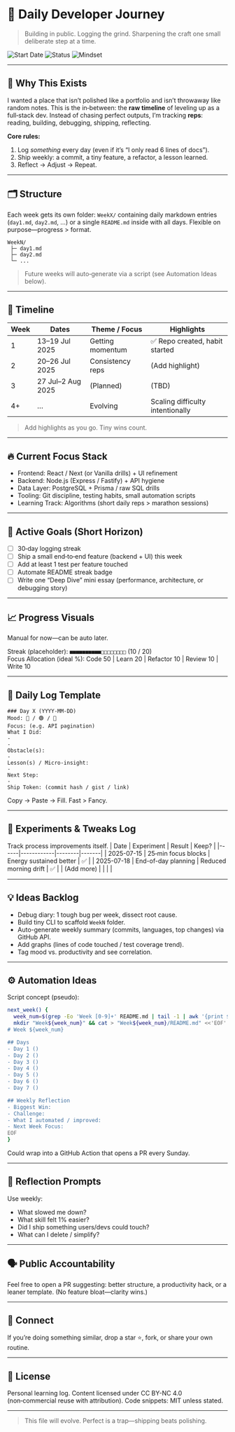  # 🚀 Daily Developer Journey

> Building in public. Logging the grind. Sharpening the craft one small deliberate step at a time.

![Start Date](https://img.shields.io/badge/Start-13_Jul_2025-4caf50?style=flat-square) ![Status](https://img.shields.io/badge/Status-Active-success?style=flat-square) ![Mindset](https://img.shields.io/badge/Mindset-Consistency-blueviolet?style=flat-square)  

---
## 🧠 Why This Exists
I wanted a place that isn’t polished like a portfolio and isn’t throwaway like random notes. This is the in‑between: the **raw timeline** of leveling up as a full‑stack dev. Instead of chasing perfect outputs, I’m tracking **reps**: reading, building, debugging, shipping, reflecting.

**Core rules:**
1. Log *something* every day (even if it’s “I only read 6 lines of docs”).
2. Ship weekly: a commit, a tiny feature, a refactor, a lesson learned.
3. Reflect → Adjust → Repeat.

---
## 🗂 Structure
Each week gets its own folder: `WeekX/` containing daily markdown entries (`day1.md`, `day2.md`, …) or a single `README.md` inside with all days. Flexible on purpose—progress > format.

```
WeekN/
 ├─ day1.md
 ├─ day2.md
 └─ ...
```

> Future weeks will auto‑generate via a script (see Automation Ideas below).

---
## 📅 Timeline
| Week | Dates | Theme / Focus | Highlights |
|------|-------|---------------|------------|
| 1 | 13–19 Jul 2025 | Getting momentum | ✅ Repo created, habit started |
| 2 | 20–26 Jul 2025 | Consistency reps | (Add highlight) |
| 3 | 27 Jul–2 Aug 2025 | (Planned) | (TBD) |
| 4+ | … | Evolving | Scaling difficulty intentionally |

> Add highlights as you go. Tiny wins count.

---
## 🔥 Current Focus Stack
- Frontend: React / Next (or Vanilla drills) + UI refinement
- Backend: Node.js (Express / Fastify) + API hygiene
- Data Layer: PostgreSQL + Prisma / raw SQL drills
- Tooling: Git discipline, testing habits, small automation scripts
- Learning Track: Algorithms (short daily reps > marathon sessions)

---
## 🎯 Active Goals (Short Horizon)
- [ ] 30‑day logging streak
- [ ] Ship a small end‑to‑end feature (backend + UI) this week
- [ ] Add at least 1 test per feature touched
- [ ] Automate README streak badge
- [ ] Write one “Deep Dive” mini essay (performance, architecture, or debugging story)

---
## 📈 Progress Visuals
Manual for now—can be auto later.

Streak (placeholder): `■■■■■■■■■■□□□□□□□□`  (10 / 20)  
Focus Allocation (ideal %): Code 50 | Learn 20 | Refactor 10 | Review 10 | Write 10

---
## 📝 Daily Log Template
```
### Day X (YYYY-MM-DD)
Mood: 🔵 / 🟢 / 🔴
Focus: (e.g. API pagination)  
What I Did:
- 
- 
Obstacle(s):
- 
Lesson(s) / Micro-insight:
- 
Next Step:
- 
Ship Token: (commit hash / gist / link)
```
Copy → Paste → Fill. Fast > Fancy.

---
## 🧪 Experiments & Tweaks Log
Track process improvements itself.
| Date | Experiment | Result | Keep? |
|------|------------|--------|-------|
| 2025-07-15 | 25‑min focus blocks | Energy sustained better | ✅ |
| 2025-07-18 | End-of-day planning | Reduced morning drift | ✅ |
| (Add more) | | | |

---
## 💡 Ideas Backlog
- Debug diary: 1 tough bug per week, dissect root cause.
- Build tiny CLI to scaffold `WeekN` folder.
- Auto-generate weekly summary (commits, languages, top changes) via GitHub API.
- Add graphs (lines of code touched / test coverage trend).
- Tag mood vs. productivity and see correlation.

---
## ⚙️ Automation Ideas
Script concept (pseudo):
```bash
next_week() {
  week_num=$(grep -Eo 'Week [0-9]+' README.md | tail -1 | awk '{print $2 + 1}')
  mkdir "Week${week_num}" && cat > "Week${week_num}/README.md" <<'EOF'
# Week ${week_num}

## Days
- Day 1 ()
- Day 2 ()
- Day 3 ()
- Day 4 ()
- Day 5 ()
- Day 6 ()
- Day 7 ()

## Weekly Reflection
- Biggest Win:
- Challenge:
- What I automated / improved:
- Next Week Focus:
EOF
}
```
Could wrap into a GitHub Action that opens a PR every Sunday.

---
## 🧭 Reflection Prompts
Use weekly:
- What slowed me down?
- What skill felt 1% easier?
- Did I ship something users/devs could touch?
- What can I delete / simplify?

---
## 🗣 Public Accountability
Feel free to open a PR suggesting: better structure, a productivity hack, or a leaner template. (No feature bloat—clarity wins.)

---
## 🤝 Connect
If you’re doing something similar, drop a star ⭐, fork, or share your own routine.

---
## 📜 License
Personal learning log. Content licensed under CC BY-NC 4.0 (non‑commercial reuse with attribution). Code snippets: MIT unless stated.

---
> This file will evolve. Perfect is a trap—shipping beats polishing.
